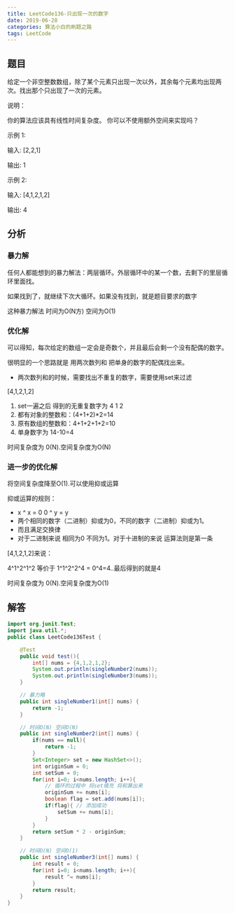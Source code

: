 ```yaml
---
title: LeetCode136-只出现一次的数字
date: 2019-06-28
categories: 算法小白的刷题之路
tags: LeetCode
---
```


## 题目
给定一个非空整数数组，除了某个元素只出现一次以外，其余每个元素均出现两次。找出那个只出现了一次的元素。

说明：

你的算法应该具有线性时间复杂度。 你可以不使用额外空间来实现吗？

示例 1:

输入: [2,2,1]

输出: 1

示例 2:

输入: [4,1,2,1,2]

输出: 4

## 分析

### 暴力解
任何人都能想到的暴力解法：两层循环。外层循环中的某一个数，去剩下的里层循环里面找。

如果找到了，就继续下次大循环。如果没有找到，就是题目要求的数字

这种暴力解法 时间为O(N方) 空间为O(1)

### 优化解
可以得知，每次给定的数组一定会是奇数个，并且最后会剩一个没有配偶的数字。

很明显的一个思路就是 用两次数列和 把单身的数字的配偶找出来。

- 两次数列和的时候，需要找出不重复的数字，需要使用set来过滤

[4,1,2,1,2]
1. set一遍之后 得到的无重复数字为 4 1 2
2. 都有对象的整数和：(4+1+2)*2=14
3. 原有数组的整数和：4+1+2+1+2=10
4. 单身数字为 14-10=4

时间复杂度为 0(N).空间复杂度为O(N)

### 进一步的优化解
将空间复杂度降至O(1).可以使用抑或运算

抑或运算的规则：
- x ^ x = 0   0 ^ y = y  
- 两个相同的数字（二进制）抑或为0，不同的数字（二进制）抑或为1。
- 而且满足交换律
- 对于二进制来说 相同为0 不同为1。对于十进制的来说 运算法则是第一条

[4,1,2,1,2]来说：

4^1^2^1^2 等价于 1^1^2^2^4 = 0^4=4..最后得到的就是4

时间复杂度为 0(N).空间复杂度为O(1)

## 解答

````java
import org.junit.Test;
import java.util.*;
public class LeetCode136Test {

	@Test
	public void test(){
		int[] nums = {4,1,2,1,2};
		System.out.println(singleNumber2(nums));
		System.out.println(singleNumber3(nums));
	}

	// 暴力略
	public int singleNumber1(int[] nums) {
		return -1;
	}

	// 时间O(N) 空间O(N)
	public int singleNumber2(int[] nums) {
		if(nums == null){
			return -1;
		}
		Set<Integer> set = new HashSet<>();
		int originSum = 0;
		int setSum = 0;
		for(int i=0; i<nums.length; i++){
			// 循环的过程中 将set填充 将和算出来
			originSum += nums[i];
			boolean flag = set.add(nums[i]);
			if(flag){ // 添加成功
				setSum += nums[i];
			}
		}
		return setSum * 2 - originSum;
	}

	// 时间O(N) 空间O(1)
	public int singleNumber3(int[] nums) {
		int result = 0;
		for(int i=0; i<nums.length; i++){
			result ^= nums[i];
		}
		return result;
	}
}


````









